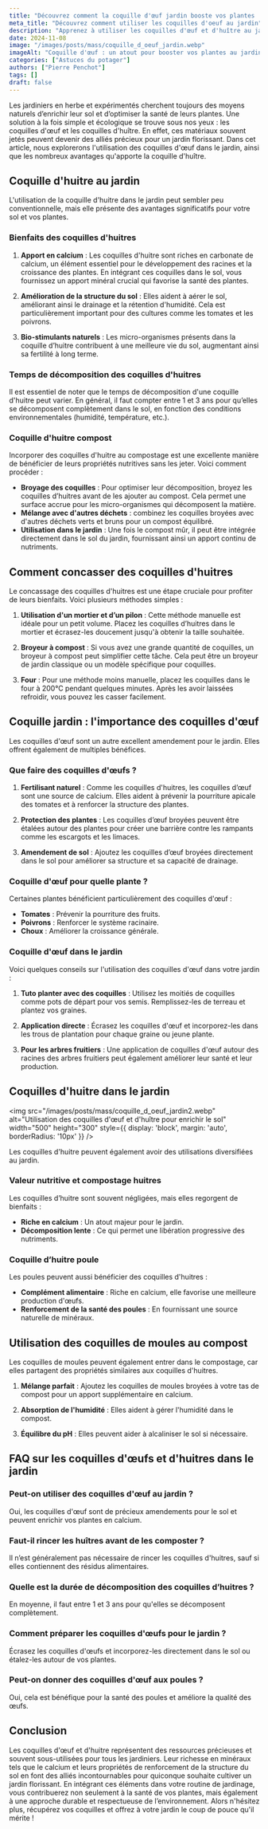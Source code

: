 ```yaml
---
title: "Découvrez comment la coquille d'œuf jardin booste vos plantes !"
meta_title: "Découvrez comment utiliser les coquilles d'oeuf au jardin"
description: "Apprenez à utiliser les coquilles d'œuf et d'huître au jardin pour enrichir vos plantes et améliorer votre sol."
date: 2024-11-08
image: "/images/posts/mass/coquille_d_oeuf_jardin.webp"
imageAlt: "Coquille d'œuf : un atout pour booster vos plantes au jardin"
categories: ["Astuces du potager"]
authors: ["Pierre Penchot"]
tags: []
draft: false
---
```


Les jardiniers en herbe et expérimentés cherchent toujours des moyens naturels d’enrichir leur sol et d’optimiser la santé de leurs plantes. Une solution à la fois simple et écologique se trouve sous nos yeux : les coquilles d'œuf et les coquilles d'huître. En effet, ces matériaux souvent jetés peuvent devenir des alliés précieux pour un jardin florissant. Dans cet article, nous explorerons l'utilisation des coquilles d'œuf dans le jardin, ainsi que les nombreux avantages qu'apporte la coquille d'huître.

## Coquille d'huitre au jardin

L'utilisation de la coquille d'huitre dans le jardin peut sembler peu conventionnelle, mais elle présente des avantages significatifs pour votre sol et vos plantes.

### Bienfaits des coquilles d'huitres

1. **Apport en calcium** : Les coquilles d'huitre sont riches en carbonate de calcium, un élément essentiel pour le développement des racines et la croissance des plantes. En intégrant ces coquilles dans le sol, vous fournissez un apport minéral crucial qui favorise la santé des plantes.
   
2. **Amélioration de la structure du sol** : Elles aident à aérer le sol, améliorant ainsi le drainage et la rétention d'humidité. Cela est particulièrement important pour des cultures comme les tomates et les poivrons.

3. **Bio-stimulants naturels** : Les micro-organismes présents dans la coquille d’huitre contribuent à une meilleure vie du sol, augmentant ainsi sa fertilité à long terme.

### Temps de décomposition des coquilles d'huitres

Il est essentiel de noter que le temps de décomposition d'une coquille d'huitre peut varier. En général, il faut compter entre 1 et 3 ans pour qu’elles se décomposent complètement dans le sol, en fonction des conditions environnementales (humidité, température, etc.).

### Coquille d'huitre compost

Incorporer des coquilles d'huitre au compostage est une excellente manière de bénéficier de leurs propriétés nutritives sans les jeter. Voici comment procéder :

- **Broyage des coquilles** : Pour optimiser leur décomposition, broyez les coquilles d’huitres avant de les ajouter au compost. Cela permet une surface accrue pour les micro-organismes qui décomposent la matière.
- **Mélange avec d'autres déchets** : combinez les coquilles broyées avec d'autres déchets verts et bruns pour un compost équilibré.
- **Utilisation dans le jardin** : Une fois le compost mûr, il peut être intégrée directement dans le sol du jardin, fournissant ainsi un apport continu de nutriments.

## Comment concasser des coquilles d'huitres

Le concassage des coquilles d'huitres est une étape cruciale pour profiter de leurs bienfaits. Voici plusieurs méthodes simples :

1. **Utilisation d'un mortier et d’un pilon** : Cette méthode manuelle est idéale pour un petit volume. Placez les coquilles d’huitres dans le mortier et écrasez-les doucement jusqu'à obtenir la taille souhaitée.

2. **Broyeur à compost** : Si vous avez une grande quantité de coquilles, un broyeur à compost peut simplifier cette tâche. Cela peut être un broyeur de jardin classique ou un modèle spécifique pour coquilles.

3. **Four** : Pour une méthode moins manuelle, placez les coquilles dans le four à 200°C pendant quelques minutes. Après les avoir laissées refroidir, vous pouvez les casser facilement.

## Coquille jardin : l'importance des coquilles d'œuf

Les coquilles d'œuf sont un autre excellent amendement pour le jardin. Elles offrent également de multiples bénéfices.

### Que faire des coquilles d'œufs ?

1. **Fertilisant naturel** : Comme les coquilles d'huitres, les coquilles d’œuf sont une source de calcium. Elles aident à prévenir la pourriture apicale des tomates et à renforcer la structure des plantes.

2. **Protection des plantes** : Les coquilles d’œuf broyées peuvent être étalées autour des plantes pour créer une barrière contre les rampants comme les escargots et les limaces.

3. **Amendement de sol** : Ajoutez les coquilles d’œuf broyées directement dans le sol pour améliorer sa structure et sa capacité de drainage.

### Coquille d'œuf pour quelle plante ?

Certaines plantes bénéficient particulièrement des coquilles d'œuf :

- **Tomates** : Prévenir la pourriture des fruits.
- **Poivrons** : Renforcer le système racinaire.
- **Choux** : Améliorer la croissance générale.

### Coquille d'œuf dans le jardin

Voici quelques conseils sur l'utilisation des coquilles d'œuf dans votre jardin :

1. **Tuto planter avec des coquilles** : Utilisez les moitiés de coquilles comme pots de départ pour vos semis. Remplissez-les de terreau et plantez vos graines.

2. **Application directe** : Écrasez les coquilles d'œuf et incorporez-les dans les trous de plantation pour chaque graine ou jeune plante.

3. **Pour les arbres fruitiers** : Une application de coquilles d'œuf autour des racines des arbres fruitiers peut également améliorer leur santé et leur production.

## Coquilles d'huitre dans le jardin

<img src="/images/posts/mass/coquille_d_oeuf_jardin2.webp" alt="Utilisation des coquilles d'œuf et d'huître pour enrichir le sol" width="500" height="300" style={{ display: 'block', margin: 'auto', borderRadius: '10px' }} /> 

Les coquilles d'huitre peuvent également avoir des utilisations diversifiées au jardin.

### Valeur nutritive et compostage huitres

Les coquilles d’huitre sont souvent négligées, mais elles regorgent de bienfaits :

- **Riche en calcium** : Un atout majeur pour le jardin.
- **Décomposition lente** : Ce qui permet une libération progressive des nutriments.

### Coquille d’huitre poule

Les poules peuvent aussi bénéficier des coquilles d'huitres :

- **Complément alimentaire** : Riche en calcium, elle favorise une meilleure production d'œufs.
- **Renforcement de la santé des poules** : En fournissant une source naturelle de minéraux.

## Utilisation des coquilles de moules au compost

Les coquilles de moules peuvent également entrer dans le compostage, car elles partagent des propriétés similaires aux coquilles d'huitres.

1. **Mélange parfait** : Ajoutez les coquilles de moules broyées à votre tas de compost pour un apport supplémentaire en calcium.

2. **Absorption de l'humidité** : Elles aident à gérer l'humidité dans le compost.

3. **Équilibre du pH** : Elles peuvent aider à alcaliniser le sol si nécessaire.

## FAQ sur les coquilles d'œufs et d'huitres dans le jardin

### Peut-on utiliser des coquilles d'œuf au jardin ?
Oui, les coquilles d'œuf sont de précieux amendements pour le sol et peuvent enrichir vos plantes en calcium.

### Faut-il rincer les huîtres avant de les composter ?
Il n’est généralement pas nécessaire de rincer les coquilles d'huitres, sauf si elles contiennent des résidus alimentaires.

### Quelle est la durée de décomposition des coquilles d’huitres ?
En moyenne, il faut entre 1 et 3 ans pour qu'elles se décomposent complètement.

### Comment préparer les coquilles d'œufs pour le jardin ?
Écrasez les coquilles d'œufs et incorporez-les directement dans le sol ou étalez-les autour de vos plantes.

### Peut-on donner des coquilles d'œuf aux poules ?
Oui, cela est bénéfique pour la santé des poules et améliore la qualité des œufs.

## Conclusion

Les coquilles d'œuf et d'huitre représentent des ressources précieuses et souvent sous-utilisées pour tous les jardiniers. Leur richesse en minéraux tels que le calcium et leurs propriétés de renforcement de la structure du sol en font des alliés incontournables pour quiconque souhaite cultiver un jardin florissant. En intégrant ces éléments dans votre routine de jardinage, vous contribuerez non seulement à la santé de vos plantes, mais également à une approche durable et respectueuse de l’environnement. Alors n'hésitez plus, récupérez vos coquilles et offrez à votre jardin le coup de pouce qu'il mérite !
